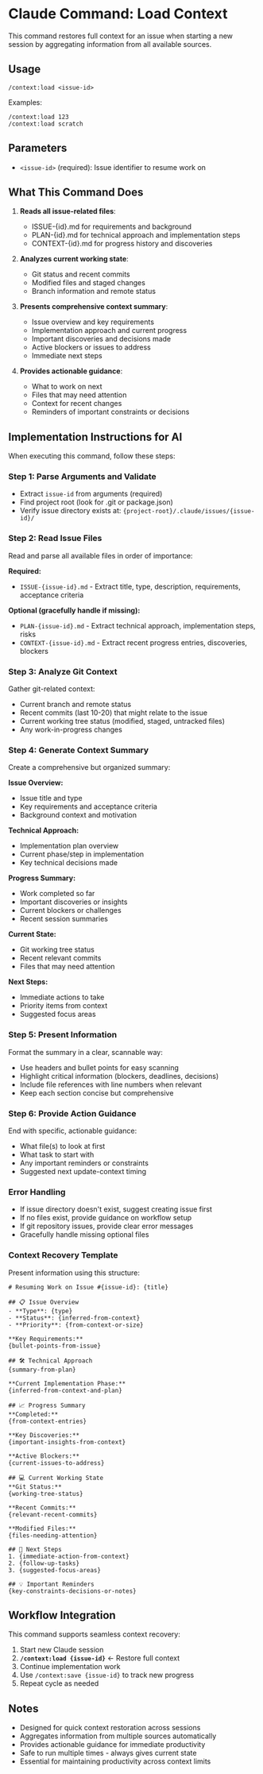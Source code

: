 # Claude Command: Load Context

This command restores full context for an issue when starting a new session by aggregating information from all available sources.

## Usage

```
/context:load <issue-id>
```

Examples:
```
/context:load 123
/context:load scratch
```

## Parameters

- `<issue-id>` (required): Issue identifier to resume work on

## What This Command Does

1. **Reads all issue-related files**:
   - ISSUE-{id}.md for requirements and background
   - PLAN-{id}.md for technical approach and implementation steps
   - CONTEXT-{id}.md for progress history and discoveries

2. **Analyzes current working state**:
   - Git status and recent commits
   - Modified files and staged changes
   - Branch information and remote status

3. **Presents comprehensive context summary**:
   - Issue overview and key requirements
   - Implementation approach and current progress
   - Important discoveries and decisions made
   - Active blockers or issues to address
   - Immediate next steps

4. **Provides actionable guidance**:
   - What to work on next
   - Files that may need attention
   - Context for recent changes
   - Reminders of important constraints or decisions

## Implementation Instructions for AI

When executing this command, follow these steps:

### Step 1: Parse Arguments and Validate
- Extract `issue-id` from arguments (required)
- Find project root (look for .git or package.json)
- Verify issue directory exists at: `{project-root}/.claude/issues/{issue-id}/`

### Step 2: Read Issue Files
Read and parse all available files in order of importance:

**Required:**
- `ISSUE-{issue-id}.md` - Extract title, type, description, requirements, acceptance criteria

**Optional (gracefully handle if missing):**
- `PLAN-{issue-id}.md` - Extract technical approach, implementation steps, risks
- `CONTEXT-{issue-id}.md` - Extract recent progress entries, discoveries, blockers

### Step 3: Analyze Git Context
Gather git-related context:
- Current branch and remote status
- Recent commits (last 10-20) that might relate to the issue
- Current working tree status (modified, staged, untracked files)
- Any work-in-progress changes

### Step 4: Generate Context Summary
Create a comprehensive but organized summary:

**Issue Overview:**
- Issue title and type
- Key requirements and acceptance criteria
- Background context and motivation

**Technical Approach:**
- Implementation plan overview
- Current phase/step in implementation
- Key technical decisions made

**Progress Summary:**
- Work completed so far
- Important discoveries or insights
- Current blockers or challenges
- Recent session summaries

**Current State:**
- Git working tree status
- Recent relevant commits
- Files that may need attention

**Next Steps:**
- Immediate actions to take
- Priority items from context
- Suggested focus areas

### Step 5: Present Information
Format the summary in a clear, scannable way:
- Use headers and bullet points for easy scanning
- Highlight critical information (blockers, deadlines, decisions)
- Include file references with line numbers when relevant
- Keep each section concise but comprehensive

### Step 6: Provide Action Guidance
End with specific, actionable guidance:
- What file(s) to look at first
- What task to start with
- Any important reminders or constraints
- Suggested next update-context timing

### Error Handling
- If issue directory doesn't exist, suggest creating issue first
- If no files exist, provide guidance on workflow setup
- If git repository issues, provide clear error messages
- Gracefully handle missing optional files

### Context Recovery Template
Present information using this structure:
```
# Resuming Work on Issue #{issue-id}: {title}

## 📋 Issue Overview
- **Type**: {type}
- **Status**: {inferred-from-context}
- **Priority**: {from-context-or-size}

**Key Requirements:**
{bullet-points-from-issue}

## 🛠 Technical Approach
{summary-from-plan}

**Current Implementation Phase:**
{inferred-from-context-and-plan}

## 📈 Progress Summary
**Completed:**
{from-context-entries}

**Key Discoveries:**
{important-insights-from-context}

**Active Blockers:**
{current-issues-to-address}

## 💻 Current Working State
**Git Status:**
{working-tree-status}

**Recent Commits:**
{relevant-recent-commits}

**Modified Files:**
{files-needing-attention}

## 🎯 Next Steps
1. {immediate-action-from-context}
2. {follow-up-tasks}
3. {suggested-focus-areas}

## 💡 Important Reminders
{key-constraints-decisions-or-notes}
```

## Workflow Integration

This command supports seamless context recovery:

1. Start new Claude session
2. **`/context:load {issue-id}`** ← Restore full context
3. Continue implementation work
4. Use `/context:save {issue-id}` to track new progress
5. Repeat cycle as needed

## Notes

- Designed for quick context restoration across sessions
- Aggregates information from multiple sources automatically
- Provides actionable guidance for immediate productivity
- Safe to run multiple times - always gives current state
- Essential for maintaining productivity across context limits